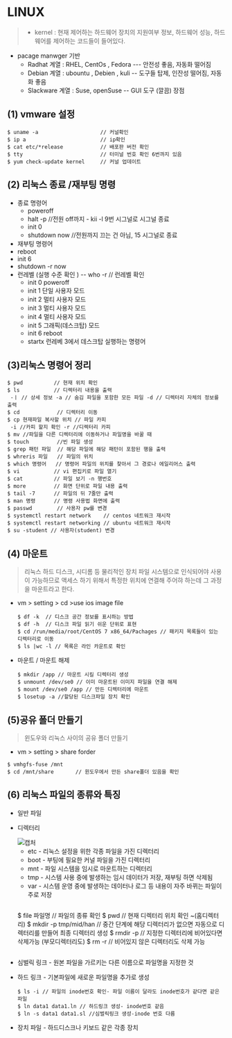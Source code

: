 # LINUX

> - kernel : 현재 제어하는 하드웨어 장치의 지원여부 정보, 하드웨어 성능, 하드웨어를 제어하는 코드들이 들어있다.

- pacage manwger 기반
  - Radhat 계열 :  RHEL, CentOs , Fedora  --- 안전성 좋음, 자동화 떨어짐
  - Debian 계열 :  ubountu , Debien , kuli  -- 도구들 탑제, 인잔성 떨어짐, 자동화 좋음
  - Slackware 계열 : Suse, openSuse -- GUI 도구 (깔끔) 장점 	

## (1) vmware 설정

```shell
$ uname -a                    // 커널확인 
$ ip a                        // ip확인
$ cat etc/*release            // 배포판 버전 확인
$ tty                         // 터미널 번호 확인 6번까지 있음 
$ yum check-update kernel     // 커널 업데이트 
```

##  (2) 리눅스 종료 /재부팅 명령 

- 종료 명령어 
  - poweroff 
  - halt -p                             //전원 off까지 - kii -l  9번 시그널로 시그널 종료
  - init 0
  - shutdown    now          //전원까지 끄는 건 아님, 15 시그널로 종료
-  재부팅 명령어 
  - reboot 
  - init 6
  - shutdown   -r now 
- 런레벨 (실행 수준 확인 )  -- who -r   // 런레벨 확인 
  - init 0	poweroff
  - init 1    단일 사용자 모드
  - init 2    멀티 사용자 모드
  - init 3    멀티 사용자 모드
  - init 4    멀티 사용자 모드 
  - init 5    그래픽(데스크탑) 모드
  - init 6    reboot
  - startx   런레베 3에서 데스크탑 실행하는 명령어

##  (3)리눅스 명령어 정리

```shell
$ pwd          // 현재 위치 확인
$ ls           // 디렉터리 내용을 출력 
 -ㅣ // 상세 정보 -a // 숨김 파일을 포함한 모든 파일 -d // 디렉터리 자체의 정보를 출력 
$ cd  			// 디렉터리 이동
$ cp 현재파일 복사할 위치 // 파일 카피
 -i //카피 할지 확인 -r //디렉터리 카피
$ mv //파일을 다른 디렉터리에 이동하거나 파일명을 바꿀 때
$ touch         //빈 파일 생성
$ grep 패턴 파일  // 해당 파일에 해당 패턴이 포함된 행을 출력 
$ whreris 파일   // 파일의 위치 
$ which 명령어   // 명령어 파일의 위치를 찾아서 그 경로나 에일리어스 출력
$ vi           // vi 편집키로 파일 열기 
$ cat 		   // 파일 보기 -n 행번호 
$ more 		   // 화면 단위로 파일 내용 출력
$ tail -7      // 파일의 뒤 7줄만 출력
$ man 명령	  // 명령 사용법 화면에 출력
$ passwd 		// 사용자 pw를 변경
$ systemctl restart network    // centos 네트워크 재시작
$ systemctl restart networking // ubuntu 네트워크 재시작
$ su -student // 사용자(student) 변경
```

## (4) 마운트 

> 리눅스 하드 디스크, 시디롬 등 물리적인 장치 파일 시스템으로 인식되어야 사용이 가능하므로 액세스 하기 위해서 특정한 위치에 연결해 주어햐 하는데 그 과정을 마운트라고 한다.

- vm > setting > cd >use ios image file 

  ```shell
  $ df -k  // 디스크 공간 정보를 표시하는 방법 
  $ df -h  // 디스크 파일 읽기 쉬운 단위로 표현
  $ cd /run/media/root/CentOS 7 x86_64/Pachages // 패키지 목록들이 있는 디렉터리로 이동 
  $ ls |wc -l // 목록은 라인 카운트로 확인 
  ```

- 마운트 / 마운트 해제 

  ```shell
  $ mkdir /app // 마운트 시킬 디렉터리 생성
  $ unmount /dev/se0 // 이미 마운트된 이미지 파일을 연결 해제 
  $ mount /dev/se0 /app // 만든 디렉터리에 마운트
  $ losetup -a //할당된 디스크파일 장치 확인 
  ```

## (5)공유 폴더 만들기 

> 윈도우와 리눅스 사이의 공유 폴더 만들기 

-  vm > setting > share forder 

  ```
  $ vmhgfs-fuse /mnt
  $ cd /mnt/share       // 윈도우에서 만든 share폴더 있음을 확인 
  ```

## (6) 리눅스 파일의 종류와 특징 

- 일반 파일 

- 디렉터리

  

  <img width="" alt="캡처" src="https://user-images.githubusercontent.com/35915879/71762329-46fa9c00-2f11-11ea-813a-a31af6f9a785.PNG">

  - etc - 리눅스 설정을 위한 각종 파일을 가진 디렉터리
  - boot - 부팅에 필요한 커널 파일을 가진 디렉터리
  - mnt - 파일 시스템을 임시로 마운트하는 디렉터리
  - tmp - 시스템 사용 중에 발생하는 임시 데이터가 저장, 재부팅 하면 삭제됨
  - var - 시스템 운영 중에 발생하는 데이터나 로그 등 내용이 자주 바뀌는 파일이 주로 저장 
	```
  $ file 파일명   // 파일의 종류 확인 
  $ pwd 			// 현재 디렉터리 위치 확인 ~(홈디렉터리)
  $ mkdir -p tmp/mid/han // 중간 단계에 해당 디렉터리가 없으면 자동으로 디렉터리를 만들어 최종 디렉터리 생성
  $ rmdir -p   // 지정한 디렉터리에 비어있다면 삭제가능 (부모디렉터리도)
  $ rm -r     // 비어있지 않은 디렉터리도 삭제 가능 
  ```
  
- 심벌릭 링크  - 원본 파일을 가르키는  다른 이름으로 파일명을 지정한 것

- 하드 링크 - 기본파일에 새로운 파일명을 추가로 생성 

  ```
  $ ls -i // 파일의 inode번호 확인- 파일 이름이 달라도 inode번호가 같다면 같은 파일 
  $ ln data1 data1.ln // 하드링크 생성- inode번호 같음
  $ ln -s data1 data1.sl //심벌릭링크 생성-inode 번호 다름
  ```

  

- 장치 파일 - 하드디스크나 키보드 같은 각종 장치 